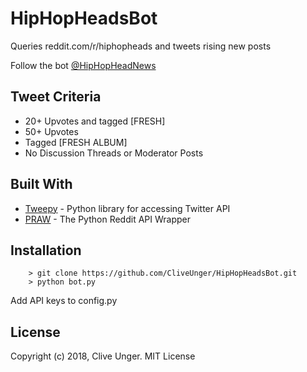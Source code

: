 # HipHopHeadsBot
Queries reddit.com/r/hiphopheads and tweets rising new posts

Follow the bot [@HipHopHeadNews](https://twitter.com/HipHopHeadNews)

## Tweet Criteria
  * 20+ Upvotes and tagged [FRESH]
  * 50+ Upvotes
  * Tagged [FRESH ALBUM]
  * No Discussion Threads or Moderator Posts
  
## Built With

* [Tweepy](http://www.tweepy.org/) - Python library for accessing Twitter API
* [PRAW](https://praw.readthedocs.io/en/latest/) - The Python Reddit API Wrapper


## Installation

        > git clone https://github.com/CliveUnger/HipHopHeadsBot.git
        > python bot.py

Add API keys to config.py

## License

Copyright (c) 2018, Clive Unger. MIT License
